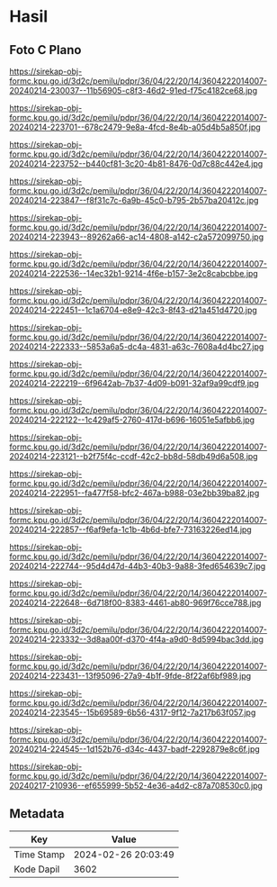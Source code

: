 # Hasil

## Foto C Plano

https://sirekap-obj-formc.kpu.go.id/3d2c/pemilu/pdpr/36/04/22/20/14/3604222014007-20240214-230037--11b56905-c8f3-46d2-91ed-f75c4182ce68.jpg

https://sirekap-obj-formc.kpu.go.id/3d2c/pemilu/pdpr/36/04/22/20/14/3604222014007-20240214-223701--678c2479-9e8a-4fcd-8e4b-a05d4b5a850f.jpg

https://sirekap-obj-formc.kpu.go.id/3d2c/pemilu/pdpr/36/04/22/20/14/3604222014007-20240214-223752--b440cf81-3c20-4b81-8476-0d7c88c442e4.jpg

https://sirekap-obj-formc.kpu.go.id/3d2c/pemilu/pdpr/36/04/22/20/14/3604222014007-20240214-223847--f8f31c7c-6a9b-45c0-b795-2b57ba20412c.jpg

https://sirekap-obj-formc.kpu.go.id/3d2c/pemilu/pdpr/36/04/22/20/14/3604222014007-20240214-223943--89262a66-ac14-4808-a142-c2a572099750.jpg

https://sirekap-obj-formc.kpu.go.id/3d2c/pemilu/pdpr/36/04/22/20/14/3604222014007-20240214-222536--14ec32b1-9214-4f6e-b157-3e2c8cabcbbe.jpg

https://sirekap-obj-formc.kpu.go.id/3d2c/pemilu/pdpr/36/04/22/20/14/3604222014007-20240214-222451--1c1a6704-e8e9-42c3-8f43-d21a451d4720.jpg

https://sirekap-obj-formc.kpu.go.id/3d2c/pemilu/pdpr/36/04/22/20/14/3604222014007-20240214-222333--5853a6a5-dc4a-4831-a63c-7608a4d4bc27.jpg

https://sirekap-obj-formc.kpu.go.id/3d2c/pemilu/pdpr/36/04/22/20/14/3604222014007-20240214-222219--6f9642ab-7b37-4d09-b091-32af9a99cdf9.jpg

https://sirekap-obj-formc.kpu.go.id/3d2c/pemilu/pdpr/36/04/22/20/14/3604222014007-20240214-222122--1c429af5-2760-417d-b696-16051e5afbb6.jpg

https://sirekap-obj-formc.kpu.go.id/3d2c/pemilu/pdpr/36/04/22/20/14/3604222014007-20240214-223121--b2f75f4c-ccdf-42c2-bb8d-58db49d6a508.jpg

https://sirekap-obj-formc.kpu.go.id/3d2c/pemilu/pdpr/36/04/22/20/14/3604222014007-20240214-222951--fa477f58-bfc2-467a-b988-03e2bb39ba82.jpg

https://sirekap-obj-formc.kpu.go.id/3d2c/pemilu/pdpr/36/04/22/20/14/3604222014007-20240214-222857--f6af9efa-1c1b-4b6d-bfe7-73163226ed14.jpg

https://sirekap-obj-formc.kpu.go.id/3d2c/pemilu/pdpr/36/04/22/20/14/3604222014007-20240214-222744--95d4d47d-44b3-40b3-9a88-3fed654639c7.jpg

https://sirekap-obj-formc.kpu.go.id/3d2c/pemilu/pdpr/36/04/22/20/14/3604222014007-20240214-222648--6d718f00-8383-4461-ab80-969f76cce788.jpg

https://sirekap-obj-formc.kpu.go.id/3d2c/pemilu/pdpr/36/04/22/20/14/3604222014007-20240214-223332--3d8aa00f-d370-4f4a-a9d0-8d5994bac3dd.jpg

https://sirekap-obj-formc.kpu.go.id/3d2c/pemilu/pdpr/36/04/22/20/14/3604222014007-20240214-223431--13f95096-27a9-4b1f-9fde-8f22af6bf989.jpg

https://sirekap-obj-formc.kpu.go.id/3d2c/pemilu/pdpr/36/04/22/20/14/3604222014007-20240214-223545--15b69589-6b56-4317-9f12-7a217b63f057.jpg

https://sirekap-obj-formc.kpu.go.id/3d2c/pemilu/pdpr/36/04/22/20/14/3604222014007-20240214-224545--1d152b76-d34c-4437-badf-2292879e8c6f.jpg

https://sirekap-obj-formc.kpu.go.id/3d2c/pemilu/pdpr/36/04/22/20/14/3604222014007-20240217-210936--ef655999-5b52-4e36-a4d2-c87a708530c0.jpg


## Metadata

| Key        | Value               |
| ---------- | ------------------- |
| Time Stamp | 2024-02-26 20:03:49 |
| Kode Dapil | 3602                |



